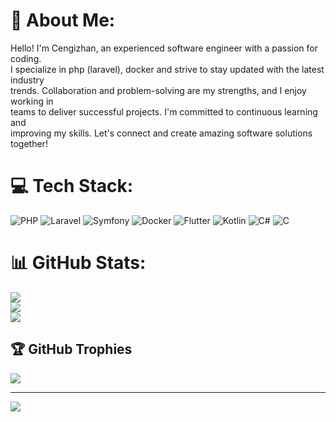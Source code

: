 # 💫 About Me:
Hello! I'm Cengizhan, an experienced software engineer with a passion for coding. <br>I specialize in php (laravel), docker  and strive to stay updated with the latest industry<br> trends. Collaboration and problem-solving are my strengths, and I enjoy working in<br> teams to deliver successful projects. I'm committed to continuous learning and<br> improving my skills. Let's connect and create amazing software solutions together!


# 💻 Tech Stack:
![PHP](https://img.shields.io/badge/php-%23777BB4.svg?style=for-the-badge&logo=php&logoColor=white) ![Laravel](https://img.shields.io/badge/laravel-%23FF2D20.svg?style=for-the-badge&logo=laravel&logoColor=white) ![Symfony](https://img.shields.io/badge/symfony-%23000000.svg?style=for-the-badge&logo=symfony&logoColor=white) ![Docker](https://img.shields.io/badge/docker-%230db7ed.svg?style=for-the-badge&logo=docker&logoColor=white) ![Flutter](https://img.shields.io/badge/Flutter-%2302569B.svg?style=for-the-badge&logo=Flutter&logoColor=white) ![Kotlin](https://img.shields.io/badge/kotlin-%230095D5.svg?style=for-the-badge&logo=kotlin&logoColor=white) ![C#](https://img.shields.io/badge/c%23-%23239120.svg?style=for-the-badge&logo=c-sharp&logoColor=white) ![C](https://img.shields.io/badge/c-%2300599C.svg?style=for-the-badge&logo=c&logoColor=white)
# 📊 GitHub Stats:
![](https://github-readme-stats.vercel.app/api?username=Cengizhan1&theme=dark&hide_border=false&include_all_commits=true&count_private=true)<br/>
![](https://github-readme-streak-stats.herokuapp.com/?user=Cengizhan1&theme=dark&hide_border=false)<br/>
![](https://github-readme-stats.vercel.app/api/top-langs/?username=Cengizhan1&theme=dark&hide_border=false&include_all_commits=true&count_private=true&layout=compact)

## 🏆 GitHub Trophies
![](https://github-profile-trophy.vercel.app/?username=Cengizhan1&theme=radical&no-frame=false&no-bg=true&margin-w=4)

---
[![](https://visitcount.itsvg.in/api?id=Cengizhan1&icon=0&color=0)](https://visitcount.itsvg.in)

<!-- Proudly created with GPRM ( https://gprm.itsvg.in ) -->
